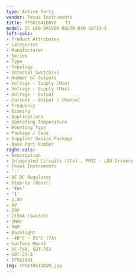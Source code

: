 ```yaml
---
type: Active Parts
vendor: Texas Instruments
title: TPS61041DBVR　　TI
model: IC LED DRIVER RGLTR DIM SOT23-5
left-cols:
- Product Attributes
- Categories
- Manufacturer
- Series
- Type
- Topology
- Internal Switch(s)
- Number of Outputs
- Voltage - Supply (Min)
- Voltage - Supply (Max)
- Voltage - Output
- Current - Output / Channel
- Frequency
- Dimming
- Applications
- Operating Temperature
- Mounting Type
- Package / Case
- Supplier Device Package
- Base Part Number
right-cols:
- Description
- Integrated Circuits (ICs) , PMIC - LED Drivers
- Texas Instruments
- '-'
- DC DC Regulator
- Step-Up (Boost)
- 'Yes'
- '1'
- 1.8V
- 6V
- 28V
- 215mA (Switch)
- 1MHz
- PWM
- Backlight
- -40°C ~ 85°C (TA)
- Surface Mount
- SC-74A, SOT-753
- SOT-23-5
- TPS61041
img: TPS61041DBVR.jpg
---
```


